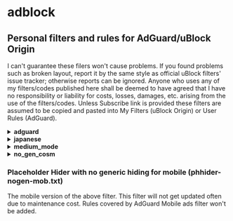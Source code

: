 # adblock

## Personal filters and rules for AdGuard/uBlock Origin

I can't guarantee these filers won't cause problems. If you found problems such as broken layout, report it by the same style as official uBlock filters' issue tracker; otherwise reports can be ignored. Anyone who uses any of my filters/codes published here shall be deemed to have agreed that I have no responsibility or liability for costs, losses, damages, etc. arising from the use of the filters/codes. Unless Subscribe link is provided these filters are assumed to be copied and pasted into My Filters (uBlock Origin) or User Rules (AdGuard).

<details>
<summary><strong>adguard</strong></summary>

### AdGuard Social media Plus (adguard-social-plus.txt)

[AdGuard Social media filter](https://kb.adguard.com/en/general/adguard-ad-filters#social) tends to rely too much on cosmetic filters IMHO. This filter consists of network filters only and complements Social media filter. Particularly useful on browser extensions and contents blocker, not as much on other AdGuard platforms where it can remove contents specified by cosmetic filters.
- `||connect.facebook.net/en_US/sdk.js`
- `||platform.twitter.com/widgets.js`
- `||static.evernote.com^$third-party`

are commented out as some people will need them. Those who are sure don't need them can add them to User Rules without the initial `!`.

<a href="https://subscribe.adblockplus.org?location=https%3A%2F%2Fraw.githubusercontent.com%2FYuki2718%2Fadblock%2Fmaster%2Fadguard%2Fadguard-social-plus.txt&amp;title=AdGuard%20Social%20media%20Plus">Subscribe</a>

### AdGuard Tracking Protection Plus (adguard-tracking-plus.txt)

[AdGuard Tracking Protection filter](https://kb.adguard.com/en/general/adguard-ad-filters#privacy) is probably the least false-positive prone anti-tracking list; however, it comes with its own cost of less coverage. This filter aims to complement that and was extracted from my mobile filters but not identical. Some of bug reports are commented out but you can add them to User Rules without the initial `!`.

Inclusion criteria:
- Didn't and less likely to cause false-positive
- Useful to English user
- Useful to default-deny script settings such as uBlock Origin medium mode

Exclusion:
- Trackers covered by Simplified domain names filter or Firefox tracking protection
- Trackers blocked by uBlock Origin medium mode with /medium_mode/ublock-dynamic-rules.txt minus EasyPrivacy

<a href="https://subscribe.adblockplus.org?location=https%3A%2F%2Fraw.githubusercontent.com%2FYuki2718%2Fadblock%2Fmaster%2Fadguard%2Fadguard-tracking-plus.txt&amp;title=AdGuard%20Tracking%20Protection%20Plus">Subscribe</a>

</details>

<details>
<summary><strong>japanese</strong></summary>

### blog-parts-adult.txt

Removes ranking buttons on adult sites. See below.

### blog-parts.txt

This removes blog parts and ranking buttons on Japanese websites.

Exclusion:
- Potentially useful parts or buttons
- Buttons for simple search sites without ranking function
- Buttons on adult sites except for some common ones (see above)

### Sable filters 2 (sable-filters2.txt)

Inspired by [Sable filters](http://meetingwords.com/RK2njtyC7k), this removes cookie consents. Main focuses are Japanese sites and other high-traffic sites many Japanese people will visit. False-positive prone rules won't be added (e.g. cookielaw.org, uk-cookie-consent plugin).

<a href="https://subscribe.adblockplus.org?location=https%3A%2F%2Fraw.githubusercontent.com%2FYuki2718%2Fadblock%2Fmaster%2Fjapanese%2Fsabre-filters2.txt&amp;title=Sabre%20filters%202">Subscribe</a>

</details>

<details>
<summary><strong>medium_mode</strong></summary>

### ublock-dynamic-rules.txt

A whitelist for medium mode of uBlock Origin for English user. The purpose is to help those non-techie, yet security-conscious, people to use the mode. Payment services and mobile sites are out-of-scope. In addition, following rules are included:

- `* localhost * block`
- `file-scheme * 1p-script block`
- `file-scheme * inline-script block`

### ublock-static-rules.txt

WordPress plugins have been security nightmare and are usually implemented in first-party resource that bypasses medium mode. Although it's impossible to block thousands of these plugins without breaking too many sites, blocking those unwanted plugins won't be a bad idea. While popular social and annoyances filters block many of them, they come with tons of unnecessary rules<sup>1</sup> and also occasionally cause false-positive. For these reasons I've settled down to AdGuard Social media filter which is relatively small in size and rarely breaks pages; however, it only blocks minimal set of the plugins. This list includes 1) rules for the plugins not on the Social media filter or other default filter lists, 2) rules almost equivalent to Noscript's Application Boundaries Enforcer, and 3) a regex rule focused only on the latest survey scam campaign.

Exclusion:
- rules that caused or can cause false-positive
- rarely seen plugins such that used by less than 100 sites according to themesinfo.com or plugins used only on specific websites
- CSS-only plugins; those generic rules can have performance impact so I guess blocking CSS-only plugins does not pay enough.

Click on the Raw button of the page and copy & paste the code to your uBlock Origin's My filters pane.

[1]: Unnecessary network rules if you use medium mode and tons of cosmetic rules; cosmetic rule has no security, privacy, or performance value.
</details>

<details>
<summary><strong>no_gen_cosm</strong></summary>
  
### Placeholder Hider with no generic hiding (phhider-nogen.txt)

`Ignore generic cosmetic filters` is recommended if you want better performance without sacrificing security or privacy. However, you'll notice ugly layout of many websites once you enabled this option. This filter mitigates this on English sites by removing placeholders left as a result of disabling generic cosmetic filters. Useful to those who replaced EasyList with its "without element hiding" version for even better performance too. The name is inspired by [Placeholder Buster](https://github.com/NanoAdblockerLab/NanoContrib) but the list is independent and can be used together. I also highly recommend you to add AdGuard Base in uBlock Origin default set of filters not only because it includes many specific cosmetic rules but also many potential problems by my rules are already addressed by the list. This would probably be a first public list utilizing [specific generic filter](https://github.com/gorhill/uBlock/wiki/Static-filter-syntax#specific-generic)

Exclusion:
- Small place holder (e.g. *##.ad-space or *##.ad-area hides placeholders on various WordPress sites but won't be added for the reason.)

</details>

### Placeholder Hider with no generic hiding for mobile (phhider-nogen-mob.txt)

The mobile version of the above filter. This filter will not get updated often due to maintenance cost. Rules covered by AdGuard Mobile ads filter won't be added.

</details>
